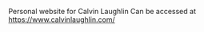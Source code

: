Personal website for Calvin Laughlin
Can be accessed at <a href="https://www.calvinlaughlin.com/">https://www.calvinlaughlin.com/</a>
